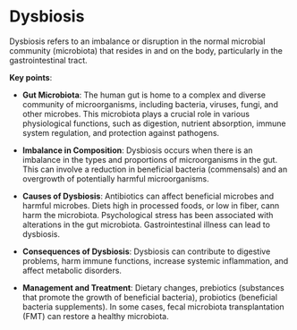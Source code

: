 [//]: # (
source: gpt-3 + jph editing
tags: conditions
)

# Dysbiosis

Dysbiosis refers to an imbalance or disruption in the normal microbial community (microbiota) that resides in and on the body, particularly in the gastrointestinal tract.

**Key points**:

* **Gut Microbiota**: The human gut is home to a complex and diverse community of microorganisms, including bacteria, viruses, fungi, and other microbes. This microbiota plays a crucial role in various physiological functions, such as digestion, nutrient absorption, immune system regulation, and protection against pathogens.

* **Imbalance in Composition**: Dysbiosis occurs when there is an imbalance in the types and proportions of microorganisms in the gut. This can involve a reduction in beneficial bacteria (commensals) and an overgrowth of potentially harmful microorganisms.

* **Causes of Dysbiosis**: Antibiotics can affect beneficial microbes and harmful microbes. Diets high in processed foods, or low in fiber, cann harm the microbiota. Psychological stress has been associated with alterations in the gut microbiota. Gastrointestinal illness can lead to dysbiosis.

* **Consequences of Dysbiosis**: Dysbiosis can contribute to digestive problems, harm immune functions, increase systemic inflammation, and affect metabolic disorders.

* **Management and Treatment**: Dietary changes, prebiotics (substances that promote the growth of beneficial bacteria), probiotics (beneficial bacteria supplements). In some cases, fecal microbiota transplantation (FMT) can restore a healthy microbiota.
